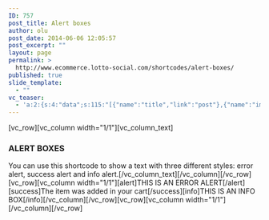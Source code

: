 ```yaml
---
ID: 757
post_title: Alert boxes
author: olu
post_date: 2014-06-06 12:05:57
post_excerpt: ""
layout: page
permalink: >
  http://www.ecommerce.lotto-social.com/shortcodes/alert-boxes/
published: true
slide_template:
  - ""
vc_teaser:
  - 'a:2:{s:4:"data";s:115:"[{"name":"title","link":"post"},{"name":"image","image":"featured","link":"none"},{"name":"text","mode":"excerpt"}]";s:7:"bgcolor";s:0:"";}'
---
```

[vc_row][vc_column width="1/1"][vc_column_text]
<h3>ALERT BOXES</h3>
You can use this shortcode to show a text with three different styles: error alert, success alert and info alert.[/vc_column_text][/vc_column][/vc_row][vc_row][vc_column width="1/1"][alert]THIS IS AN ERROR ALERT[/alert][success]The item was added in your cart[/success][info]THIS IS AN INFO BOX[/info][/vc_column][/vc_row][vc_row][vc_column width="1/1"][/vc_column][/vc_row]